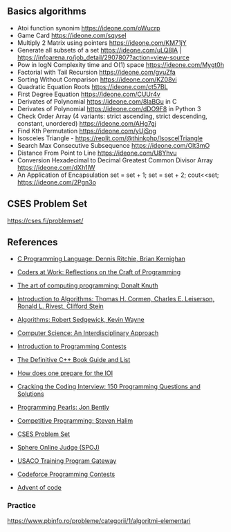## Basics algorithms
  * Atoi function synonim https://ideone.com/oWucrp
  * Game Card https://ideone.com/sqysel
  * Multiply 2 Matrix using pointers https://ideone.com/KM71jY
  * Generate all subsets of a set https://ideone.com/uLQ8lA | https://infoarena.ro/job_detail/2907807?action=view-source
  * Pow in logN Complexity time and O(1) space https://ideone.com/Mygt0h
  * Factorial with Tail Recursion https://ideone.com/gvuZfa 
  * Sorting Without Comparison https://ideone.com/KZ08vi
  * Quadratic Equation Roots https://ideone.com/ct57BL
  * First Degree Equation https://ideone.com/CUUr4v
  * Derivates of Polynomial https://ideone.com/8laBGu in C
  * Derivates of Polynomial https://ideone.com/dDO9F8 in Python 3
  * Check Order Array (4 variants: strict ascending, strict descending, constant, unordered) https://ideone.com/AHg7gj
  * Find Kth Permutation https://ideone.com/yUjSng
  * Isosceles Triangle - https://replit.com/@thinkphp/IsoscelTriangle
  * Search Max Consecutive Subsequence https://ideone.com/Olt3mO
  * Distance From Point to Line https://ideone.com/U8Yhvu
  * Conversion Hexadecimal to Decimal Greatest Common Divisor Array https://ideone.com/dXh1IW
  * An Application of Encapsulation set = set + 1; set = set + 2; cout<<set; https://ideone.com/2Pgn3o 

## CSES Problem Set

https://cses.fi/problemset/

## References


<ul>
  <li>
    <p><a href="https://kremlin.cc/k&amp;r.pdf">C Programming Language: Dennis Ritchie, Brian Kernighan</a></p>
  </li>
  <li>
    <p><a href="https://www.amazon.com/Coders-Work-Reflections-Craft-Programming/dp/1430219483">Coders at Work: Reflections on the Craft of Programming</a></p>
  </li>
  <li>
    <p><a href="https://www.amazon.com/Computer-Programming-Volumes-1-4A-Boxed/dp/0321751043">The art of computing programming: Donalt Knuth</a></p>
  </li>
  <li>
    <p><a href="https://www.amazon.com/Introduction-Algorithms-Thomas-H-Cormen/dp/0262033844/">Introduction to Algorithms: Thomas H. Cormen, Charles E. Leiserson, Ronald L. Rivest, Clifford Stein</a></p>
  </li>
  <li>
    <p><a href="https://www.amazon.com/Algorithms-4th-Robert-Sedgewick/dp/032157351X/">Algorithms: Robert Sedgewick, Kevin Wayne</a></p>
  </li>
  <li>
    <p><a href="https://www.amazon.com/Computer-Science-Interdisciplinary-Robert-Sedgewick/dp/0134076427">Computer Science: An Interdisciplinary Approach</a></p>
  </li>
  <li>
    <p><a href="https://web.stanford.edu/class/cs97si/">Introduction to Programming Contests</a></p>
  </li>
  <li>
    <p><a href="https://stackoverflow.com/questions/388242/the-definitive-c-book-guide-and-list">The Definitive C++ Book Guide and List</a></p>
  </li>
  <li>
    <p><a href="https://www.quora.com/How-does-one-prepare-for-the-IOI-Aiming-for-gold/answer/Brian-Bi">How does one prepare for the IOI</a></p>
  </li>
  <li>
    <p><a href="https://www.amazon.com/Cracking-Coding-Interview-Programming-Questions/dp/098478280X">Cracking the Coding Interview: 150 Programming Questions and Solutions</a></p>
  </li>
  <li>
    <p><a href="https://www.amazon.com/Programming-Pearls-2nd-Jon-Bentley/dp/0201657880">Programming Pearls: Jon Bently</a></p>
  </li>
  <li>
    <p><a href="https://cpbook.net/details">Competitive Programming: Steven Halim</a></p>
  </li>
  <li>
    <p><a href="https://cses.fi/problemset/user/166019/">CSES Problem Set</a></p>
  </li>
  <li>
    <p><a href="https://www.spoj.com/">Sphere Online Judge (SPOJ)</a></p>
  </li>
  <li>
    <p><a href="https://train.usaco.org/">USACO Training Program Gateway</a></p>
  </li>
  <li>
    <p><a href="https://codeforces.com/profile/thinkphp">Codeforce Programming Contests</a></p>
  </li>
  <li>
    <p><a href="https://adventofcode.com/">Advent of code</a></p>
  </li>
</ul>

### Practice

https://www.pbinfo.ro/probleme/categorii/1/algoritmi-elementari
